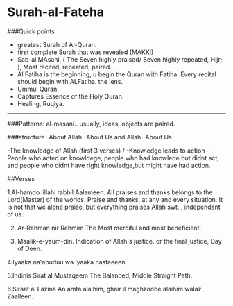 # Surah-al-Fateha

###Quick points
* greatest Surah of Al-Quran.
* first complete Surah that was revealed (MAKKI)
* Sab-al MAsani. ( The Seven highly praised/ Seven highly repeated, Hijr; ), Most recited, repeated, paired.
* Al Fatiha is the beginning, u begin the Quran with Fatiha. Every recital should begin with ALFatiha. the lens.
* Ummul Quran.
* Captures Essence of the Holy Quran. 
* Healing, Ruqiya.
-------------------------------------------------------------------------------------------------------------------

###Patterns: 
al-masani.. usually, ideas, objects are paired. 

###structure
-About Allah
-About Us and Allah
-About Us.


-The knowledge of Allah (first 3 verses) / 
-Knowledge leads to action
-People who acted on knowldege, people who had knowlede but didnt act, and people who didnt have right knowledge,but might have had action.

##Verses

1.Al-hamdo lillahi rabbil Aalameen.
All praises and thanks belongs to the Lord(Master) of the worlds.
Praise and thanks, at any and every situation.
It is not that we alone praise, but everything praises Allah swt. , independant of us.

2. Ar-Rahman nir Rahmim
The Most merciful and most beneficient.

3. Maalik-e-yaum-din.
Indication of Allah's justice. or the final justice, Day of Deen.

4.Iyaaka na'abuduu wa iyaaka nastaeeen.


5.Ihdinis Sirat al Mustaqeem
The Balanced, Middle Straight Path.

6.Siraat al Lazina An amta alaihim, ghair il maghzoobe alaihim walaz Zaalleen.







